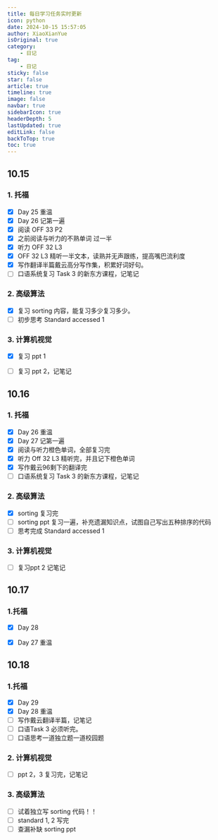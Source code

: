 ```yaml
---
title: 每日学习任务实时更新
icon: python
date: 2024-10-15 15:57:05
author: XiaoXianYue
isOriginal: true
category: 
    - 日记
tag:
    - 日记
sticky: false
star: false
article: true
timeline: true
image: false
navbar: true
sidebarIcon: true
headerDepth: 5
lastUpdated: true
editLink: false
backToTop: true
toc: true
---
```


## 10.15

### 1. 托福

- [x] Day 25 重温
- [x] Day 26 记第一遍
- [x] 阅读 OFF 33 P2
- [x] 之前阅读与听力的不熟单词 过一半
- [x] 听力 OFF 32 L3
- [x] OFF 32 L3 精听一半文本，读熟并无声跟练，提高嘴巴流利度
- [x] 写作翻译半篇戴云高分写作集，积累好词好句。
- [ ] 口语系统复习 Task 3 的新东方课程，记笔记

### 2. 高级算法

- [x] 复习 sorting 内容，能复习多少复习多少。
- [ ] 初步思考 Standard accessed 1

### 3. 计算机视觉

- [x] 复习 ppt 1

- [ ] 复习 ppt 2，记笔记



## 10.16

### 1. 托福

- [x] Day 26 重温
- [x] Day 27 记第一遍
- [x] 阅读与听力橙色单词，全部复习完
- [x] 听力 Off 32 L3 精听完，并且记下橙色单词
- [x] 写作戴云96剩下的翻译完
- [ ] 口语系统复习 Task 3 的新东方课程，记笔记

### 2. 高级算法

- [x] sorting 复习完
- [ ] sorting ppt 复习一遍，补充遗漏知识点，试图自己写出五种排序的代码
- [ ] 思考完成 Standard accessed 1

### 3. 计算机视觉

- [ ] 复习ppt 2 记笔记



## 10.17

### 1.托福

- [x] Day 28
- [x] Day 27 重温





## 10.18

### 1.托福

- [x] Day 29
- [x] Day 28 重温
- [ ] 写作戴云翻译半篇，记笔记
- [ ] 口语Task 3 必须听完。
- [ ] 口语思考一道独立题一道校园题

### 2. 计算机视觉

- [ ] ppt 2，3 复习完，记笔记

### 3. 高级算法

- [ ] 试着独立写 sorting 代码！！
- [ ] standard 1, 2 写完
- [ ] 查漏补缺 sorting ppt